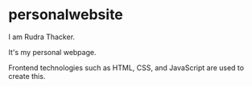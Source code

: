 # personalwebsite
 
 I am Rudra Thacker. 

It's my personal webpage. 

Frontend technologies such as HTML, CSS, and JavaScript are used to create this. 


